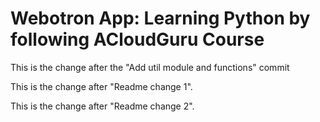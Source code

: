 # Webotron App: Learning Python by following ACloudGuru Course

This is the change after the "Add util module and functions" commit

This is the change after "Readme change 1".

This is the change after "Readme change 2".
